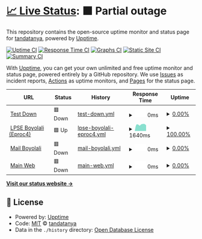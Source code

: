# [📈 Live Status](https://demo.upptime.js.org): <!--live status--> **🟧 Partial outage**

This repository contains the open-source uptime monitor and status page for [tandatanya](https://demo.upptime.js.org), powered by [Upptime](https://github.com/upptime/upptime).

[![Uptime CI](https://github.com/tandatanya/upptime/workflows/Uptime%20CI/badge.svg)](https://github.com/tandatanya/upptime/actions?query=workflow%3A%22Uptime+CI%22)
[![Response Time CI](https://github.com/tandatanya/upptime/workflows/Response%20Time%20CI/badge.svg)](https://github.com/tandatanya/upptime/actions?query=workflow%3A%22Response+Time+CI%22)
[![Graphs CI](https://github.com/tandatanya/upptime/workflows/Graphs%20CI/badge.svg)](https://github.com/tandatanya/upptime/actions?query=workflow%3A%22Graphs+CI%22)
[![Static Site CI](https://github.com/tandatanya/upptime/workflows/Static%20Site%20CI/badge.svg)](https://github.com/tandatanya/upptime/actions?query=workflow%3A%22Static+Site+CI%22)
[![Summary CI](https://github.com/tandatanya/upptime/workflows/Summary%20CI/badge.svg)](https://github.com/tandatanya/upptime/actions?query=workflow%3A%22Summary+CI%22)

With [Upptime](https://upptime.js.org), you can get your own unlimited and free uptime monitor and status page, powered entirely by a GitHub repository. We use [Issues](https://github.com/tandatanya/upptime/issues) as incident reports, [Actions](https://github.com/tandatanya/upptime/actions) as uptime monitors, and [Pages](https://demo.upptime.js.org) for the status page.

<!--start: status pages-->
<!-- This summary is generated by Upptime (https://github.com/upptime/upptime) -->
<!-- Do not edit this manually, your changes will be overwritten -->
<!-- prettier-ignore -->
| URL | Status | History | Response Time | Uptime |
| --- | ------ | ------- | ------------- | ------ |
| <img alt="" src="https://icons.duckduckgo.com/ip3/mail.surat.boyolali.go.id.ico" height="13"> [Test Down](https://mail.surat.boyolali.go.id/accounts/login/?next=/) | 🟥 Down | [test-down.yml](https://github.com/tandatanya/upptime/commits/HEAD/history/test-down.yml) | <details><summary><img alt="Response time graph" src="./graphs/test-down/response-time-week.png" height="20"> 0ms</summary><br><a href="https://tandatanya.github.io/upptime/history/test-down"><img alt="Response time 0" src="https://img.shields.io/endpoint?url=https%3A%2F%2Fraw.githubusercontent.com%2Ftandatanya%2Fupptime%2FHEAD%2Fapi%2Ftest-down%2Fresponse-time.json"></a><br><a href="https://tandatanya.github.io/upptime/history/test-down"><img alt="24-hour response time 0" src="https://img.shields.io/endpoint?url=https%3A%2F%2Fraw.githubusercontent.com%2Ftandatanya%2Fupptime%2FHEAD%2Fapi%2Ftest-down%2Fresponse-time-day.json"></a><br><a href="https://tandatanya.github.io/upptime/history/test-down"><img alt="7-day response time 0" src="https://img.shields.io/endpoint?url=https%3A%2F%2Fraw.githubusercontent.com%2Ftandatanya%2Fupptime%2FHEAD%2Fapi%2Ftest-down%2Fresponse-time-week.json"></a><br><a href="https://tandatanya.github.io/upptime/history/test-down"><img alt="30-day response time 0" src="https://img.shields.io/endpoint?url=https%3A%2F%2Fraw.githubusercontent.com%2Ftandatanya%2Fupptime%2FHEAD%2Fapi%2Ftest-down%2Fresponse-time-month.json"></a><br><a href="https://tandatanya.github.io/upptime/history/test-down"><img alt="1-year response time 0" src="https://img.shields.io/endpoint?url=https%3A%2F%2Fraw.githubusercontent.com%2Ftandatanya%2Fupptime%2FHEAD%2Fapi%2Ftest-down%2Fresponse-time-year.json"></a></details> | <details><summary><a href="https://tandatanya.github.io/upptime/history/test-down">0.00%</a></summary><a href="https://tandatanya.github.io/upptime/history/test-down"><img alt="All-time uptime 0.62%" src="https://img.shields.io/endpoint?url=https%3A%2F%2Fraw.githubusercontent.com%2Ftandatanya%2Fupptime%2FHEAD%2Fapi%2Ftest-down%2Fuptime.json"></a><br><a href="https://tandatanya.github.io/upptime/history/test-down"><img alt="24-hour uptime 0.00%" src="https://img.shields.io/endpoint?url=https%3A%2F%2Fraw.githubusercontent.com%2Ftandatanya%2Fupptime%2FHEAD%2Fapi%2Ftest-down%2Fuptime-day.json"></a><br><a href="https://tandatanya.github.io/upptime/history/test-down"><img alt="7-day uptime 0.00%" src="https://img.shields.io/endpoint?url=https%3A%2F%2Fraw.githubusercontent.com%2Ftandatanya%2Fupptime%2FHEAD%2Fapi%2Ftest-down%2Fuptime-week.json"></a><br><a href="https://tandatanya.github.io/upptime/history/test-down"><img alt="30-day uptime 0.00%" src="https://img.shields.io/endpoint?url=https%3A%2F%2Fraw.githubusercontent.com%2Ftandatanya%2Fupptime%2FHEAD%2Fapi%2Ftest-down%2Fuptime-month.json"></a><br><a href="https://tandatanya.github.io/upptime/history/test-down"><img alt="1-year uptime 0.00%" src="https://img.shields.io/endpoint?url=https%3A%2F%2Fraw.githubusercontent.com%2Ftandatanya%2Fupptime%2FHEAD%2Fapi%2Ftest-down%2Fuptime-year.json"></a></details>
| <img alt="" src="https://icons.duckduckgo.com/ip3/lpse.boyolali.go.id.ico" height="13"> [LPSE Boyolali (Eproc4)](https://lpse.boyolali.go.id/eproc4) | 🟩 Up | [lpse-boyolali-eproc4.yml](https://github.com/tandatanya/upptime/commits/HEAD/history/lpse-boyolali-eproc4.yml) | <details><summary><img alt="Response time graph" src="./graphs/lpse-boyolali-eproc4/response-time-week.png" height="20"> 1640ms</summary><br><a href="https://tandatanya.github.io/upptime/history/lpse-boyolali-eproc4"><img alt="Response time 3343" src="https://img.shields.io/endpoint?url=https%3A%2F%2Fraw.githubusercontent.com%2Ftandatanya%2Fupptime%2FHEAD%2Fapi%2Flpse-boyolali-eproc4%2Fresponse-time.json"></a><br><a href="https://tandatanya.github.io/upptime/history/lpse-boyolali-eproc4"><img alt="24-hour response time 1525" src="https://img.shields.io/endpoint?url=https%3A%2F%2Fraw.githubusercontent.com%2Ftandatanya%2Fupptime%2FHEAD%2Fapi%2Flpse-boyolali-eproc4%2Fresponse-time-day.json"></a><br><a href="https://tandatanya.github.io/upptime/history/lpse-boyolali-eproc4"><img alt="7-day response time 1640" src="https://img.shields.io/endpoint?url=https%3A%2F%2Fraw.githubusercontent.com%2Ftandatanya%2Fupptime%2FHEAD%2Fapi%2Flpse-boyolali-eproc4%2Fresponse-time-week.json"></a><br><a href="https://tandatanya.github.io/upptime/history/lpse-boyolali-eproc4"><img alt="30-day response time 2603" src="https://img.shields.io/endpoint?url=https%3A%2F%2Fraw.githubusercontent.com%2Ftandatanya%2Fupptime%2FHEAD%2Fapi%2Flpse-boyolali-eproc4%2Fresponse-time-month.json"></a><br><a href="https://tandatanya.github.io/upptime/history/lpse-boyolali-eproc4"><img alt="1-year response time 3007" src="https://img.shields.io/endpoint?url=https%3A%2F%2Fraw.githubusercontent.com%2Ftandatanya%2Fupptime%2FHEAD%2Fapi%2Flpse-boyolali-eproc4%2Fresponse-time-year.json"></a></details> | <details><summary><a href="https://tandatanya.github.io/upptime/history/lpse-boyolali-eproc4">100.00%</a></summary><a href="https://tandatanya.github.io/upptime/history/lpse-boyolali-eproc4"><img alt="All-time uptime 97.88%" src="https://img.shields.io/endpoint?url=https%3A%2F%2Fraw.githubusercontent.com%2Ftandatanya%2Fupptime%2FHEAD%2Fapi%2Flpse-boyolali-eproc4%2Fuptime.json"></a><br><a href="https://tandatanya.github.io/upptime/history/lpse-boyolali-eproc4"><img alt="24-hour uptime 100.00%" src="https://img.shields.io/endpoint?url=https%3A%2F%2Fraw.githubusercontent.com%2Ftandatanya%2Fupptime%2FHEAD%2Fapi%2Flpse-boyolali-eproc4%2Fuptime-day.json"></a><br><a href="https://tandatanya.github.io/upptime/history/lpse-boyolali-eproc4"><img alt="7-day uptime 100.00%" src="https://img.shields.io/endpoint?url=https%3A%2F%2Fraw.githubusercontent.com%2Ftandatanya%2Fupptime%2FHEAD%2Fapi%2Flpse-boyolali-eproc4%2Fuptime-week.json"></a><br><a href="https://tandatanya.github.io/upptime/history/lpse-boyolali-eproc4"><img alt="30-day uptime 100.00%" src="https://img.shields.io/endpoint?url=https%3A%2F%2Fraw.githubusercontent.com%2Ftandatanya%2Fupptime%2FHEAD%2Fapi%2Flpse-boyolali-eproc4%2Fuptime-month.json"></a><br><a href="https://tandatanya.github.io/upptime/history/lpse-boyolali-eproc4"><img alt="1-year uptime 98.52%" src="https://img.shields.io/endpoint?url=https%3A%2F%2Fraw.githubusercontent.com%2Ftandatanya%2Fupptime%2FHEAD%2Fapi%2Flpse-boyolali-eproc4%2Fuptime-year.json"></a></details>
| <img alt="" src="https://icons.duckduckgo.com/ip3/mail.boyolali.go.id.ico" height="13"> [Mail Boyolali](https://mail.boyolali.go.id) | 🟥 Down | [mail-boyolali.yml](https://github.com/tandatanya/upptime/commits/HEAD/history/mail-boyolali.yml) | <details><summary><img alt="Response time graph" src="./graphs/mail-boyolali/response-time-week.png" height="20"> 0ms</summary><br><a href="https://tandatanya.github.io/upptime/history/mail-boyolali"><img alt="Response time 3863" src="https://img.shields.io/endpoint?url=https%3A%2F%2Fraw.githubusercontent.com%2Ftandatanya%2Fupptime%2FHEAD%2Fapi%2Fmail-boyolali%2Fresponse-time.json"></a><br><a href="https://tandatanya.github.io/upptime/history/mail-boyolali"><img alt="24-hour response time 0" src="https://img.shields.io/endpoint?url=https%3A%2F%2Fraw.githubusercontent.com%2Ftandatanya%2Fupptime%2FHEAD%2Fapi%2Fmail-boyolali%2Fresponse-time-day.json"></a><br><a href="https://tandatanya.github.io/upptime/history/mail-boyolali"><img alt="7-day response time 0" src="https://img.shields.io/endpoint?url=https%3A%2F%2Fraw.githubusercontent.com%2Ftandatanya%2Fupptime%2FHEAD%2Fapi%2Fmail-boyolali%2Fresponse-time-week.json"></a><br><a href="https://tandatanya.github.io/upptime/history/mail-boyolali"><img alt="30-day response time 0" src="https://img.shields.io/endpoint?url=https%3A%2F%2Fraw.githubusercontent.com%2Ftandatanya%2Fupptime%2FHEAD%2Fapi%2Fmail-boyolali%2Fresponse-time-month.json"></a><br><a href="https://tandatanya.github.io/upptime/history/mail-boyolali"><img alt="1-year response time 3520" src="https://img.shields.io/endpoint?url=https%3A%2F%2Fraw.githubusercontent.com%2Ftandatanya%2Fupptime%2FHEAD%2Fapi%2Fmail-boyolali%2Fresponse-time-year.json"></a></details> | <details><summary><a href="https://tandatanya.github.io/upptime/history/mail-boyolali">0.00%</a></summary><a href="https://tandatanya.github.io/upptime/history/mail-boyolali"><img alt="All-time uptime 79.81%" src="https://img.shields.io/endpoint?url=https%3A%2F%2Fraw.githubusercontent.com%2Ftandatanya%2Fupptime%2FHEAD%2Fapi%2Fmail-boyolali%2Fuptime.json"></a><br><a href="https://tandatanya.github.io/upptime/history/mail-boyolali"><img alt="24-hour uptime 0.00%" src="https://img.shields.io/endpoint?url=https%3A%2F%2Fraw.githubusercontent.com%2Ftandatanya%2Fupptime%2FHEAD%2Fapi%2Fmail-boyolali%2Fuptime-day.json"></a><br><a href="https://tandatanya.github.io/upptime/history/mail-boyolali"><img alt="7-day uptime 0.00%" src="https://img.shields.io/endpoint?url=https%3A%2F%2Fraw.githubusercontent.com%2Ftandatanya%2Fupptime%2FHEAD%2Fapi%2Fmail-boyolali%2Fuptime-week.json"></a><br><a href="https://tandatanya.github.io/upptime/history/mail-boyolali"><img alt="30-day uptime 0.00%" src="https://img.shields.io/endpoint?url=https%3A%2F%2Fraw.githubusercontent.com%2Ftandatanya%2Fupptime%2FHEAD%2Fapi%2Fmail-boyolali%2Fuptime-month.json"></a><br><a href="https://tandatanya.github.io/upptime/history/mail-boyolali"><img alt="1-year uptime 53.69%" src="https://img.shields.io/endpoint?url=https%3A%2F%2Fraw.githubusercontent.com%2Ftandatanya%2Fupptime%2FHEAD%2Fapi%2Fmail-boyolali%2Fuptime-year.json"></a></details>
| <img alt="" src="https://icons.duckduckgo.com/ip3/boyolali.go.id.ico" height="13"> [Main Web](https://boyolali.go.id) | 🟥 Down | [main-web.yml](https://github.com/tandatanya/upptime/commits/HEAD/history/main-web.yml) | <details><summary><img alt="Response time graph" src="./graphs/main-web/response-time-week.png" height="20"> 0ms</summary><br><a href="https://tandatanya.github.io/upptime/history/main-web"><img alt="Response time 0" src="https://img.shields.io/endpoint?url=https%3A%2F%2Fraw.githubusercontent.com%2Ftandatanya%2Fupptime%2FHEAD%2Fapi%2Fmain-web%2Fresponse-time.json"></a><br><a href="https://tandatanya.github.io/upptime/history/main-web"><img alt="24-hour response time 0" src="https://img.shields.io/endpoint?url=https%3A%2F%2Fraw.githubusercontent.com%2Ftandatanya%2Fupptime%2FHEAD%2Fapi%2Fmain-web%2Fresponse-time-day.json"></a><br><a href="https://tandatanya.github.io/upptime/history/main-web"><img alt="7-day response time 0" src="https://img.shields.io/endpoint?url=https%3A%2F%2Fraw.githubusercontent.com%2Ftandatanya%2Fupptime%2FHEAD%2Fapi%2Fmain-web%2Fresponse-time-week.json"></a><br><a href="https://tandatanya.github.io/upptime/history/main-web"><img alt="30-day response time 0" src="https://img.shields.io/endpoint?url=https%3A%2F%2Fraw.githubusercontent.com%2Ftandatanya%2Fupptime%2FHEAD%2Fapi%2Fmain-web%2Fresponse-time-month.json"></a><br><a href="https://tandatanya.github.io/upptime/history/main-web"><img alt="1-year response time 0" src="https://img.shields.io/endpoint?url=https%3A%2F%2Fraw.githubusercontent.com%2Ftandatanya%2Fupptime%2FHEAD%2Fapi%2Fmain-web%2Fresponse-time-year.json"></a></details> | <details><summary><a href="https://tandatanya.github.io/upptime/history/main-web">0.00%</a></summary><a href="https://tandatanya.github.io/upptime/history/main-web"><img alt="All-time uptime 4.74%" src="https://img.shields.io/endpoint?url=https%3A%2F%2Fraw.githubusercontent.com%2Ftandatanya%2Fupptime%2FHEAD%2Fapi%2Fmain-web%2Fuptime.json"></a><br><a href="https://tandatanya.github.io/upptime/history/main-web"><img alt="24-hour uptime 0.00%" src="https://img.shields.io/endpoint?url=https%3A%2F%2Fraw.githubusercontent.com%2Ftandatanya%2Fupptime%2FHEAD%2Fapi%2Fmain-web%2Fuptime-day.json"></a><br><a href="https://tandatanya.github.io/upptime/history/main-web"><img alt="7-day uptime 0.00%" src="https://img.shields.io/endpoint?url=https%3A%2F%2Fraw.githubusercontent.com%2Ftandatanya%2Fupptime%2FHEAD%2Fapi%2Fmain-web%2Fuptime-week.json"></a><br><a href="https://tandatanya.github.io/upptime/history/main-web"><img alt="30-day uptime 0.00%" src="https://img.shields.io/endpoint?url=https%3A%2F%2Fraw.githubusercontent.com%2Ftandatanya%2Fupptime%2FHEAD%2Fapi%2Fmain-web%2Fuptime-month.json"></a><br><a href="https://tandatanya.github.io/upptime/history/main-web"><img alt="1-year uptime 0.00%" src="https://img.shields.io/endpoint?url=https%3A%2F%2Fraw.githubusercontent.com%2Ftandatanya%2Fupptime%2FHEAD%2Fapi%2Fmain-web%2Fuptime-year.json"></a></details>

<!--end: status pages-->

[**Visit our status website →**](https://demo.upptime.js.org)

## 📄 License

- Powered by: [Upptime](https://github.com/upptime/upptime)
- Code: [MIT](./LICENSE) © [tandatanya](https://demo.upptime.js.org)
- Data in the `./history` directory: [Open Database License](https://opendatacommons.org/licenses/odbl/1-0/)
